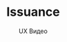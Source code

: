 ---
layout: embed
permalink: apps/minting/architectures/token-circulation-issuance/ux-videos
lang: ru
page_id: apps-minting-architectures-token-circulation-issuance-video


title: Issuance
subtitle: UX Видео
backUrl: /ru/apps/minting/architectures/token-circulation-issuance

description: Diagrams
---